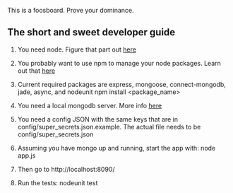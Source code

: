 This is a foosboard. Prove your dominance.

## The short and sweet developer guide

1. You need node. Figure that part out [here](http://nodejs.org/#download)

2. You probably want to use npm to manage your node packages. Learn out that [here](https://github.com/isaacs/npm)

3. Current required packages are express, mongoose, connect-mongodb, jade, async, and nodeunit
    npm install <package_name>

4. You need a local mongodb server. More info [here](http://www.mongodb.org/downloads)

5. You need a config JSON with the same keys that are in config/super_secrets.json.example. The actual file needs to be config/super_secrets.json

6. Assuming you have mongo up and running, start the app with:
    node app.js

7. Then go to http://localhost:8090/

8. Run the tests:
    nodeunit test
